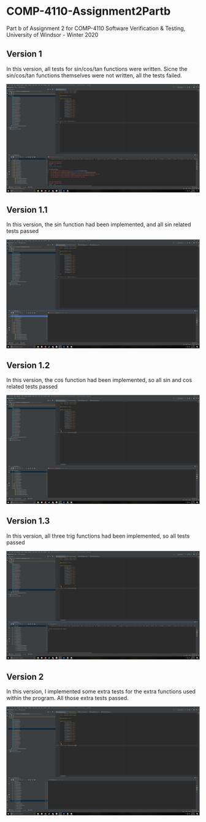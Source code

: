 # COMP-4110-Assignment2Partb
Part b of Assignment 2 for COMP-4110 Software Verification &amp; Testing, University of Windsor - Winter 2020

## Version 1
In this version, all tests for sin/cos/tan functions were written. Sicne the sin/cos/tan functions themselves were not written, all the tests failed. 

![Version 1, all tests fail](https://github.com/toldom/COMP-4110-Assignment2Partb/blob/master/Screenshots/Version1.PNG)

## Version 1.1
In this version, the sin function had been implemented, and all sin related tests passed

![Version 1.1, sin tests pass](https://github.com/toldom/COMP-4110-Assignment2Partb/blob/master/Screenshots/Version1.1.PNG)

## Version 1.2
In this version, the cos function had been implemented, so all sin and cos related tests passed

![Version 1.1, sin and cos tests pass](https://github.com/toldom/COMP-4110-Assignment2Partb/blob/master/Screenshots/Version1.2.PNG)

## Version 1.3
In this version, all three trig functions had been implemented, so all tests passed

![Version 1.1, all tests pass](https://github.com/toldom/COMP-4110-Assignment2Partb/blob/master/Screenshots/Version1.3.PNG)

## Version 2
In this version, I implemented some extra tests for the extra functions used within the program. All those extra tests passed. 

![All tests pass](https://github.com/toldom/COMP-4110-Assignment2Partb/blob/master/Screenshots/Version2.PNG)
